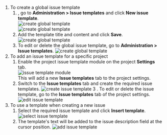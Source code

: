 
1. To create a global issue template
    1. , go to **Administration > Issue templates** and click **New issue template**.  
      ![create global template](global_issue_template_1.PNG)  
      ![create global template](global_issue_template_2.PNG)
    2. Add the template title and content and click **Save**. 
    ![create global template](global_issue_template_3.PNG)
    3. To edit or delete the global issue template, go to **Administration > Issue templates**.
    ![create global template](global_issue_template_3.PNG)
2. To add an issue template for a specific project
    1. Enable the project issue template module on the project **Settings** tab.  
      ![issue template module](issue_template_1.PNG)  
      This will add a new **Issue templates** tab to the project settings.
    2. Switch to the **Issue templates** tab and create the required issue templates.
    ![create issue template](issue_template_2.PNG) 
    3 . To edit or delete the issue template, go to the **Issue templates** tab of the project settings.
    ![edit issue template](issue_template_5.PNG) 
3. To use a template when creating a new issue
    1. Select the required issue template and click **Insert template**.
    ![select issue template](issue_template_3.PNG) 
    2. The template's text will be added to the issue description field at the cursor position.
    ![add issue template](issue_template_4.PNG) 
